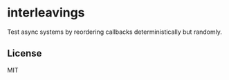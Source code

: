 # interleavings

Test async systems by reordering callbacks 
deterministically but randomly.

## License

MIT
